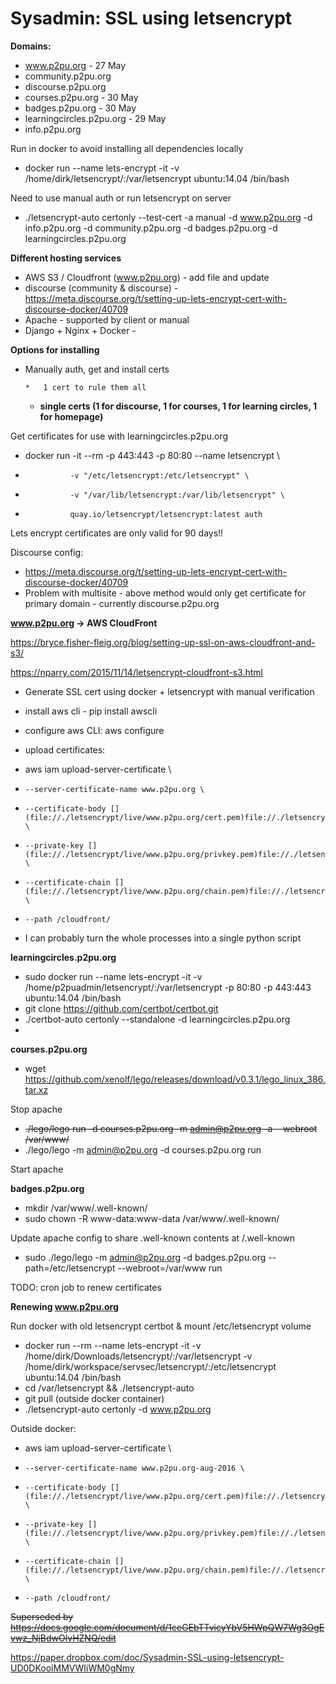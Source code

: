 # Sysadmin: SSL using letsencrypt

**Domains:**

*   www.p2pu.org - 27 May
*   community.p2pu.org
*   discourse.p2pu.org
*   courses.p2pu.org - 30 May
*   badges.p2pu.org - 30 May
*   learningcircles.p2pu.org - 29 May
*   info.p2pu.org

Run in docker to avoid installing all dependencies locally

*   docker run --name lets-encrypt -it -v /home/dirk/letsencrypt/:/var/letsencrypt ubuntu:14.04 /bin/bash

Need to use manual auth or run letsencrypt on server

*   ./letsencrypt-auto certonly --test-cert -a manual -d www.p2pu.org -d info.p2pu.org -d community.p2pu.org -d badges.p2pu.org -d learningcircles.p2pu.org

**Different hosting services**

*   AWS S3 / Cloudfront (www.p2pu.org) - add file and update
*   discourse (community & discourse) - [](https://meta.discourse.org/t/setting-up-lets-encrypt-cert-with-discourse-docker/40709)https://meta.discourse.org/t/setting-up-lets-encrypt-cert-with-discourse-docker/40709
*   Apache - supported by client or manual
*   Django + Nginx + Docker - 

**Options for installing**

*   Manually auth, get and install certs

        *   1 cert to rule them all
    *   **single certs (1 for discourse, 1 for courses, 1 for learning circles, 1 for homepage)**

Get certificates for use with learningcircles.p2pu.org

*   docker run -it --rm -p 443:443 -p 80:80 --name letsencrypt \
*               -v "/etc/letsencrypt:/etc/letsencrypt" \
*               -v "/var/lib/letsencrypt:/var/lib/letsencrypt" \
*               quay.io/letsencrypt/letsencrypt:latest auth

Lets encrypt certificates are only valid for 90 days!!

Discourse config:

*   [](https://meta.discourse.org/t/setting-up-lets-encrypt-cert-with-discourse-docker/40709)https://meta.discourse.org/t/setting-up-lets-encrypt-cert-with-discourse-docker/40709
*   Problem with multisite - above method would only get certificate for primary domain - currently discourse.p2pu.org

**www.p2pu.org -> AWS CloudFront**

[](https://bryce.fisher-fleig.org/blog/setting-up-ssl-on-aws-cloudfront-and-s3/)https://bryce.fisher-fleig.org/blog/setting-up-ssl-on-aws-cloudfront-and-s3/

[](https://nparry.com/2015/11/14/letsencrypt-cloudfront-s3.html)https://nparry.com/2015/11/14/letsencrypt-cloudfront-s3.html

*   Generate SSL cert using docker + letsencrypt with manual verification
*   install aws cli - pip install awscli
*   configure aws CLI: aws configure
*   upload certificates:

*   aws iam upload-server-certificate \
*     --server-certificate-name www.p2pu.org \
*     --certificate-body [](file://./letsencrypt/live/www.p2pu.org/cert.pem)file://./letsencrypt/live/www.p2pu.org/cert.pem \
*     --private-key [](file://./letsencrypt/live/www.p2pu.org/privkey.pem)file://./letsencrypt/live/www.p2pu.org/privkey.pem \
*     --certificate-chain [](file://./letsencrypt/live/www.p2pu.org/chain.pem)file://./letsencrypt/live/www.p2pu.org/chain.pem \
*     --path /cloudfront/

*   I can probably turn the whole processes into a single python script

**learningcircles.p2pu.org**

*   sudo docker run --name lets-encrypt -it -v /home/p2puadmin/letsencrypt/:/var/letsencrypt -p 80:80 -p 443:443 ubuntu:14.04 /bin/bash
*   git clone [](https://github.com/certbot/certbot.git)https://github.com/certbot/certbot.git
*   ./certbot-auto certonly --standalone -d learningcircles.p2pu.org
*

**courses.p2pu.org**

*   wget [](https://github.com/xenolf/lego/releases/download/v0.3.1/lego_linux_386.tar.xz)https://github.com/xenolf/lego/releases/download/v0.3.1/lego_linux_386.tar.xz

Stop apache

*   <s>./lego/lego run -d courses.p2pu.org -m admin@p2pu.org -a --webroot /var/www/</s>
*   ./lego/lego -m admin@p2pu.org -d courses.p2pu.org run

Start apache

**badges.p2pu.org**

*   mkdir /var/www/.well-known/
*   sudo chown -R www-data:www-data /var/www/.well-known/

Update apache config to share .well-known contents at /.well-known

*   sudo ./lego/lego -m admin@p2pu.org -d badges.p2pu.org --path=/etc/letsencrypt --webroot=/var/www run

TODO: cron job to renew certificates

**Renewing www.p2pu.org**

Run docker with old letsencrypt certbot & mount /etc/letsencrypt volume

*   docker run --rm --name lets-encrypt -it -v /home/dirk/Downloads/letsencrypt/:/var/letsencrypt -v /home/dirk/workspace/servsec/letsencrypt/:/etc/letsencrypt ubuntu:14.04 /bin/bash
*   cd /var/letsencrypt && ./letsencrypt-auto
*   git pull (outside docker container)
*   ./letsencrypt-auto certonly -d www.p2pu.org

Outside docker:

*   aws iam upload-server-certificate \
*     --server-certificate-name www.p2pu.org-aug-2016 \
*     --certificate-body [](file://./letsencrypt/live/www.p2pu.org/cert.pem)file://./letsencrypt/live/www.p2pu.org/cert.pem \
*     --private-key [](file://./letsencrypt/live/www.p2pu.org/privkey.pem)file://./letsencrypt/live/www.p2pu.org/privkey.pem \
*     --certificate-chain [](file://./letsencrypt/live/www.p2pu.org/chain.pem)file://./letsencrypt/live/www.p2pu.org/chain.pem \
*     --path /cloudfront/

<s>Superseded by </s>[](https://docs.google.com/document/d/1ceGEbTTvicyYbV5HWpQW7Wg3OgEvwz_NjBdwOlvHZNQ/edit)<s>https://docs.google.com/document/d/1ceGEbTTvicyYbV5HWpQW7Wg3OgEvwz_NjBdwOlvHZNQ/edit</s>

[](https://paper.dropbox.com/doc/Sysadmin-SSL-using-letsencrypt-UD0DKooiMMVWIiWM0gNmy)https://paper.dropbox.com/doc/Sysadmin-SSL-using-letsencrypt-UD0DKooiMMVWIiWM0gNmy